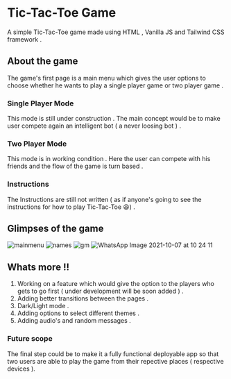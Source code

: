 # Tic-Tac-Toe Game

A simple Tic-Tac-Toe game made using HTML , Vanilla JS and Tailwind CSS framework .

## About the game

The game's first page is a main menu which gives the user options to choose whether he wants to play a single player game or two player game .

### Single Player Mode

This mode is still under construction . The main concept would be to make user compete again an intelligent bot ( a never loosing bot ) .

### Two Player Mode

This mode is in working condition . Here the user can compete with his friends and the flow of the game is turn based .


### Instructions

The Instructions are still not written ( as if anyone's going to see the instructions for how to play Tic-Tac-Toe :laughing:) .

## Glimpses of the game


![mainmenu](https://user-images.githubusercontent.com/81965095/136322586-7817a277-e405-45ec-b42a-0d1630395fcd.jpeg)
![names](https://user-images.githubusercontent.com/81965095/136322645-2d8dd4bb-e79c-465e-b383-363cacd70518.jpeg)
![gm](https://user-images.githubusercontent.com/81965095/136322673-26e9c560-3777-4475-b3b9-8eaa7eb339f9.jpeg)
![WhatsApp Image 2021-10-07 at 10 24 11](https://user-images.githubusercontent.com/81965095/136322700-8388ceb0-df3b-4e2f-84e2-58386d6d98a1.jpeg)

## Whats more !!

1. Working on a feature which would give the option to the players who gets to go first ( under development will be soon added ) .
2. Adding better transitions between the pages .
3. Dark/Light mode .
4. Adding options to select different themes .
5. Adding audio's and random messages .

### Future scope 

The final step could be to make it a fully functional deployable app so that two users are able to play the game from their repective places ( respective devices ).
